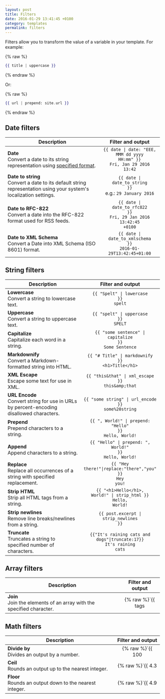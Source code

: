 ```yaml
---
layout: post
title: Filters
date: 2016-01-29 13:41:45 +0100
category: templates
permalink: filters
---
```


Filters allow you to transform the value of a variable in your template. For example:

{% raw %}
```handlebars
{{ title | uppercase }}
```
{% endraw %}

Or:

{% raw %}
```handlebars
{{ url | prepend: site.url }}
```
{% endraw %}

## Date filters

| Description | Filter and output |
| ------------- | :-------------: |
| __Date__<br />Convert a date to its string representation using [specified format](http://waracle.net/iphone-nsdateformatter-date-formatting-table/). | <code>&#123;{ date \| date: "EEE, MMM dd yyyy HH:mm"  }}</code><br/><code class="output">Fri, Jan 29 2016 13:42</code> |
| __Date to string__<br />Convert a date to its default string representation using your system's localization settings. | <code>&#123;{ date \| date_to_string  }}</code><br/>e.g.: <code class="output">29 January 2016</code> |
| __Date to RFC-822__<br />Convert a date into the RFC-822 format used for RSS feeds. | <code>&#123;{ date \| date_to_rfc822  }}</code><br/><code class="output">Fri, 29 Jan 2016 13:42:45 +0100</code> |
| __Date to XML Schema__<br />Convert a Date into XML Schema (ISO 8601) format. | <code>&#123;{ date \| date_to_xmlschema  }}</code><br/><code class="output">2016-01-29T13:42:45+01:00</code> |


## String filters

| Description | Filter and output |
| ------------- | :-------------: |
| __Lowercase__<br/>Convert a string to lowercase text. | <code>&#123;{ "Spelt" \| lowercase }}</code><br/><code class="output">spelt</code> |
| __Uppercase__<br/>Convert a string to uppercase text. | <code>&#123;{ "spelt" \| uppercase }}</code><br/><code class="output">SPELT</code> |
| __Capitalize__<br/>Capitalize each word in a string. | <code>&#123;{ "some sentence" \| capitalize  }}</code><br/><code class="output">Some Sentence</code> |
| __Markdownify__<br />Convert a Markdown-formatted string into HTML. | <code>&#123;{ "# Title" \| markdownify  }}</code><br/><code class="output">&lt;h1>Title&lt;/h1></code> |
| __XML Escape__<br />Escape some text for use in XML. | <code>&#123;{ "this&that" \| xml_escape  }}</code><br/><div class="output">`this&amp;that`</div> |
| __URL Encode__<br />Convert string for use in URLs by percent-encoding disallowed characters. | <code>&#123;{ "some string" \| url_encode  }}</code><br/><code class="output">some%20string</code> |
| __Prepend__<br />Prepend characters to a string. | <code>&#123;{ ", World!" \| prepend: "Hello"  }}</code><br/><code class="output">Hello, World!</code> |
| __Append__<br />Append characters to a string. | <code>&#123;{ "Hello" \| prepend: ", World!"  }}</code><br/><code class="output">Hello, World!</code> |
| __Replace__<br />Replace all occurrences of a string with specified replacement. | <code>&#123;{ "Hey there!"\|replace:"there","you" }}</code><br/><code class="output">Hey you!</code> |
| __Strip HTML__<br />Strip all HTML tags from a string. | <code>&#123;{ "&lt;h1>Hello&lt;/h1>, World!" \| strip_html }}</code><br/><code class="output">Hello, World!</code> |
| __Strip newlines__<br />Remove line breaks/newlines from a string. | <code>&#123;{ post.excerpt \| strip_newlines }}</code> |
| __Truncate__<br />Truncates a string to specified number of characters. | <code>&#123;{"It's raining cats and dogs"\|truncate:17}}</code><br/><code class="output">It's raining cats</code> |

## Array filters
| Description | Filter and output |
| ------------- | :-------------: |
| __Join__<br />Join the elements of an array with the specified character.  | {% raw %}`{{ tags | join: ", " }}`{% endraw %}<br/><code class="output">static site generators, documentation</code> |

## Math filters

| Description | Filter and output |
| ------------- | :-------------: |
| __Divide by__<br />Divides an output by a number.  | {% raw %}`{{ 100 | divided_by: 10 }}`{% endraw %}<br/><code class="output">10.0</code> |
| __Ceil__<br />Rounds an output up to the nearest integer. | {% raw %}`{{ 4.3 | ceil }}`{% endraw %}<br/><code class="output">5</code> |
| __Floor__<br />Rounds an output down to the nearest integer. | {% raw %}`{{ 4.9 | floor }}`{% endraw %}<br/><code class="output">4</code> |